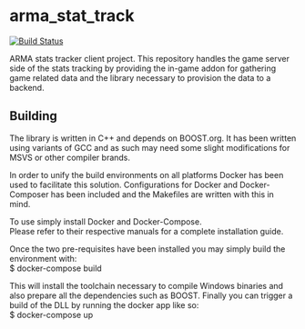 arma_stat_track
===============

[![Build Status](https://travis-ci.org/Anrop/Arma-Stats-Track-Addon.svg)](https://travis-ci.org/Anrop/Arma-Stats-Track-Addon)

ARMA stats tracker client project.
This repository handles the game server side of the stats tracking by providing the in-game addon for gathering game related data and the library necessary to provision the data to a backend.

Building
------
The library is written in C++ and depends on BOOST.org. 
It has been written using variants of GCC and as such may need some slight modifications for MSVS or other compiler brands.

In order to unify the build environments on all platforms Docker has been used to facilitate this solution. 
Configurations for Docker and Docker-Composer has been included and the Makefiles are written with this in mind.

To use simply install Docker and Docker-Compose.  
Please refer to their respective manuals for a complete installation guide.

Once the two pre-requisites have been installed you may simply build the environment with:  
$ docker-compose build

This will install the toolchain necessary to compile Windows binaries and also prepare all the dependencies such as BOOST. 
Finally you can trigger a build of the DLL by running the docker app like so:  
$ docker-compose up